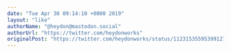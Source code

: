 ```yaml
---
date: "Tue Apr 30 09:14:10 +0000 2019"
layout: "like"
authorName: "@heydon@mastodon.social"
authorUrl: "https://twitter.com/heydonworks"
originalPost: "https://twitter.com/heydonworks/status/1123153559539912704"
---
```

